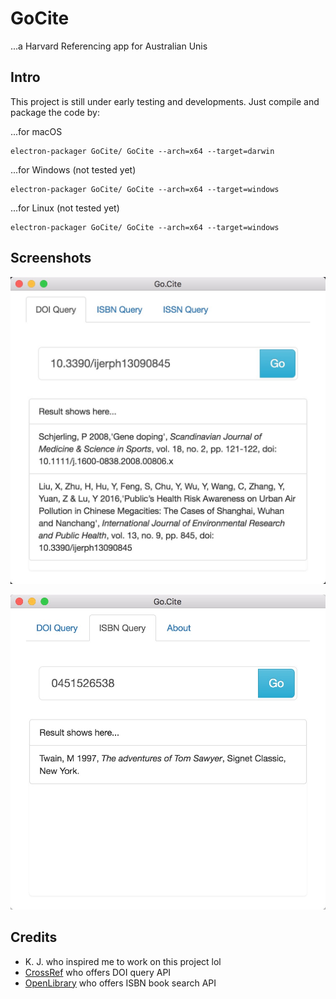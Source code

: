 # GoCite
...a Harvard Referencing app for Australian Unis

## Intro

This project is still under early testing and developments. Just compile and package the code by:

...for macOS
```
electron-packager GoCite/ GoCite --arch=x64 --target=darwin
```

...for Windows (not tested yet)
```
electron-packager GoCite/ GoCite --arch=x64 --target=windows
```

...for Linux (not tested yet)
```
electron-packager GoCite/ GoCite --arch=x64 --target=windows
```


## Screenshots


![screenshot-1](https://raw.githubusercontent.com/huming2207/GoCite/master/project_resources/screenshot-1.jpg)

![screenshot-2](https://raw.githubusercontent.com/huming2207/GoCite/master/project_resources/screenshot-2.jpg)

## Credits

- K. J. who inspired me to work on this project lol
- [CrossRef](https://github.com/CrossRef/rest-api-doc/blob/master/rest_api.md) who offers DOI query API
- [OpenLibrary](https://openlibrary.org) who offers ISBN book search API
